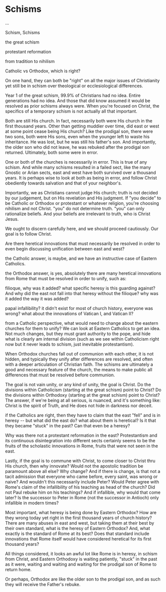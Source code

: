 # Schisms


...


<!--
Lord Jesus Christ
Son of God
Have mercy on me, a sinner
-->

Schism, Schisms

the great schism

protestant reformation

from tradition to nihilism







Catholic vs Orthodox, which is right?

On one hand, they can both be "right" on all the major issues of Christianity yet still be in schism over theological or ecclesiological differences.

Year 1 of the great schism, 99.9% of Christians had no idea. Entire generations had no idea. And those that did know assumed it would be resolved as prior schisms always were. When you're focused on Christ, the specifics of a temporary schism is not actually all that important. 

Both are still His church. In fact, necessarily both were His church in the first thousand years. Other than getting muddier over time, did east or west at some point cease being His church?
Like the prodigal son, there were two sons, both were His sons, even when the younger left to waste his inheritance. He was lost, but he was still his father's son. And importantly, the older son who did not leave, he was rebuked after the prodigal son returned. Ultimately, both some were in error.

One or both of the churches is necessarily in error. This is true of any schism. And while many schisms resulted in a failed sect, like the many Gnostic or Arian sects, east and west have both survived over a thousand years. It is perhaps wise to look at both as being in error, and follow Christ obediently towards salvation and that of your neighbor's.

Importantly, we as Christians cannot judge His church; truth is not decided by our judgement, but on His revelation and His judgment.
If "you decide" to be Catholic or Orthodox or protestant or whatever religion, you're choosing nihilism and not Christ. "you" do not determine truth. "you" can only rationalize beliefs. And your beliefs are irrelevant to truth, who is Christ Jesus.

We ought to discern carefully here, and we should proceed cautiously. Our goal is to follow Christ.

Are there heretical innovations that must necessarily be resolved in order to even begin discussing unification between east and west?

the Catholic answer, is maybe, and we have an instructive case of Eastern Catholics.

the Orthodox answer, is yes, absolutely there are many heretical innovations from Rome that must be resolved in order to unify, such as:

filioque, why was it added? what specific heresy is this guarding against? And why did the east not fall into that heresy without the filioque?  why was it added the way it was added?

papal infallibility? it didn't exist for most of church history, everyone was wrong? what about the innovations of Vatican I, and Vatican II?

from a Catholic perspective, what would need to change about the eastern churches for them to unify? We can look at Eastern Catholics to get an idea. Not much changes, but they must grant authority to the pope, and hide what is clearly am internal division (such as we see within Catholicism right now but it never leads to schism, just inevitable protestantism).

When Orthodox churches fall out of communion with each other, it is not hidden, and typically they unify after differences are resolved, and often with a deeper articulation of Christian faith.
The schisms are ultimately a good and necessary feature of the church, the means to make public all differences that must be resolved before communion.

The goal is not vain unity, or any kind of unity, the goal is Christ. Do the divisions within Catholicism (starting at the great schism) point to Christ?
Do the divisions within Orthodoxy (starting at the great schism) point to Christ?
The answer, if we're being at all serious, is nuanced, and it's something like: Christ is the spirit of Truth, and He does not hide in darkness nor deceit.

if the Catholics are right, then they have to claim that the east "fell" and is in heresy -- but what did the east do? what about them is heretical?
Is it that they became "stuck" in the past? Can that even be a heresy?

Why was there not a protestant reformation in the east?
Protestantism and its continuous disintegration into different sects certainly seems to be the fruits of the scholastic innovations in Rome, fruits that were not seen in the east.

Lastly, if the goal is to commune with Christ, to come closer to Christ thru His church, then why innovate? Would not the apostolic tradition be paramount above all else? Why change? 
And if there is change, is that not a tacit admission that everyone who came before, every saint, was wrong or naive? And wouldn't this necessarily include Peter?
Would Peter agree with Rome's claim of the infallibility of his teaching as head of the church? Did not Paul rebuke him on his teachings?
And if infallible, why would that come later? Is the successor to Peter in Rome (not the successor in Antioch) only infallible in modern times?

Most important, what heresy is being done by Eastern Orthodox? How are they wrong today yet right in the first thousand years of church history?
There are many abuses in east and west, but taking them at their best by their own standard, what is the heresy of Eastern Orthodox?
And, what exactly is the standard of Rome at its best? Does that standard include innovations that Rome itself would have considered heretical for its first thousand years?

All things considered, it looks an awful lot like Rome is in heresy, in schism from Christ, and Eastern Orthodoxy is waiting patiently, "stuck" in the past as it were, waiting and waiting and waiting for the prodigal son of Rome to return home. 

Or perhaps, Orthodox are like the older son to the prodigal son, and as such they will receive the Father's rebuke.




























